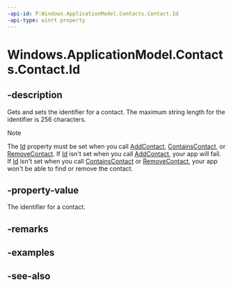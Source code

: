 ----api-id: P:Windows.ApplicationModel.Contacts.Contact.Id
-api-type: winrt property
---<!-- Property syntaxpublic string Id { get;  set; }--># Windows.ApplicationModel.Contacts.Contact.Id## -descriptionGets and sets the identifier for a contact. The maximum string length for the identifier is 256 characters.> [!NOTE]> The [Id](contact_id.md) property must be set when you call [AddContact](../windows.applicationmodel.contacts.provider/contactpickerui_addcontact_79336216.md), [ContainsContact](../windows.applicationmodel.contacts.provider/contactpickerui_containscontact.md), or [RemoveContact](../windows.applicationmodel.contacts.provider/contactpickerui_removecontact.md). If [Id](contact_id.md) isn't set when you call [AddContact](../windows.applicationmodel.contacts.provider/contactpickerui_addcontact_79336216.md), your app will fail. If [Id](contact_id.md) isn't set when you call [ContainsContact](../windows.applicationmodel.contacts.provider/contactpickerui_containscontact.md) or [RemoveContact](../windows.applicationmodel.contacts.provider/contactpickerui_removecontact.md), your app won't be able to find or remove the contact.## -property-valueThe identifier for a contact.## -remarks## -examples## -see-also